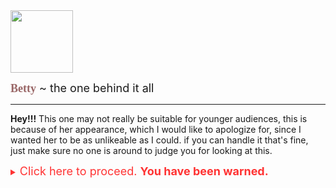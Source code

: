 <img src="https://cdn.discordapp.com/attachments/985729434164297748/1178816679262814239/betty.gif?ex=65778595" width="100"/>

<font size="4"><span style="color:#996666;font-family:Comic Sans MS">**Betty**</span> ~ the one behind it all</font>

---
**Hey!!!** This one may not really be suitable for younger audiences, this is because of her appearance, which I would like to apologize for, since I wanted her to be as unlikeable as I could. if you can handle it that's fine, just make sure no one is around to judge you for looking at this.
<details>
<summary style="color:#ff3333"><font size="4">Click here to proceed. <b>You have been warned.</b></font></summary>

![i'm so glad this wasn't posted on twitter](https://cdn.discordapp.com/attachments/1178808200569565234/1178813008605094008/SPOILER_betty.png)
```json
{
    "nicknames": ["Betopia", "Bet", "Bee", "Bethany", "Beep"],
    "age": "unknown",
    "pronouns": ["she"],
    "sexuality": "bisexual",
    "favorites": []
}
```
### *<span style="color:#717171">Yes, she's that short. Cry about it.</span>*
## Who the hell is this?
Me. It's me, Betopia.

---
<details>
<summary style="color:#996666"><font size="4"><b>Appearance</b></font></summary>

As stated before, she was meant to be unlikeable, that's why she looks so... questionable.
She has black hair with a heart-shaped bit floating above it (this one can break and fix itself), blue eyes and slightly orange skin, I don't know how to describe it.
She wears this... "cold shoulder top" thingy with a cute drawing of a bunny sleeping on it (or is it a dog??? we will never know), some low waisted <span style="color:#0699a2">#0699A2</span> shorts with white strings on them, socks are also white but I didn't want to use pure #FFFFFF for them. If you haven't noticed, I have ditched #000000 and #FFFFFF. Sad, am I right?

No, I'm not gonna wear brown contacts either.
</details>
­
<details>
<summary style="color:#996666"><font size="4"><b>Other Information</b></font></summary>

- She doesn't really talk much. She's shy, y'know?
- She can get flustered so easily; like just call her cute once and she's already covering her face in embarrassment. She can't really take compliments that well.
- Can she fit inside your pocket?
</details>
</details>
